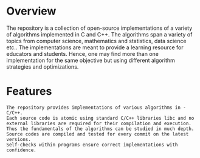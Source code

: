 # Overview

The repository is a collection of open-source implementations of a variety of algorithms implemented in C and C++. The algorithms span a variety of topics from computer science, mathematics and statistics, data science etc.. The implementations are meant to provide a learning resource for educators and students. Hence, one may find more than one implementation for the same objective but using different algorithm strategies and optimizations.

# Features
    The repository provides implementations of various algorithms in - C/C++.
    Each source code is atomic using standard C/C++ libraries libc and no external libraries are required for their compilation and execution. Thus the fundamentals of the algorithms can be studied in much depth.
    Source codes are compiled and tested for every commit on the latest versions.
    Self-checks within programs ensure correct implementations with confidence.

